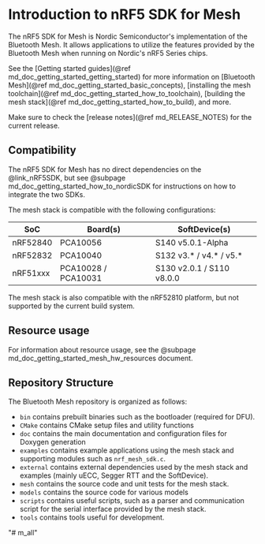 # Introduction to nRF5 SDK for Mesh

The nRF5 SDK for Mesh is Nordic Semiconductor's implementation of the Bluetooth Mesh. It allows
applications to utilize the features provided by the Bluetooth Mesh when running on Nordic's
nRF5 Series chips.

See the [Getting started guides](@ref md_doc_getting_started_getting_started) for more information
on
[Bluetooth Mesh](@ref md_doc_getting_started_basic_concepts),
[installing the mesh toolchain](@ref md_doc_getting_started_how_to_toolchain),
[building the mesh stack](@ref md_doc_getting_started_how_to_build), and more.

Make sure to check the [release notes](@ref md_RELEASE_NOTES) for the current release.

## Compatibility
The nRF5 SDK for Mesh has no direct dependencies on
the @link_nRF5SDK<!--nRF5 SDK: https://www.nordicsemi.com/eng/Products/Bluetooth-low-energy/nRF5-SDK-->, but see @subpage md_doc_getting_started_how_to_nordicSDK for instructions on how to integrate the two SDKs.

The mesh stack is compatible with the following configurations:

| SoC       | Board(s)            | SoftDevice(s)               |
| --------- | ------------------- | --------------------------- |
| nRF52840  | PCA10056            | S140 v5.0.1-Alpha           |
| nRF52832  | PCA10040            | S132 v3.\* / v4.\* / v5.\*  |
| nRF51xxx  | PCA10028 / PCA10031 | S130 v2.0.1 / S110 v8.0.0   |

The mesh stack is also compatible with the nRF52810 platform, but not supported by the current build system.

## Resource usage
For information about resource usage, see the @subpage md_doc_getting_started_mesh_hw_resources document.

## Repository Structure
The Bluetooth Mesh repository is organized as follows:
  - `bin` contains prebuilt binaries such as the bootloader (required for DFU).
  - `CMake` contains CMake setup files and utility functions
  - `doc` contains the main documentation and configuration files for Doxygen generation
  - `examples` contains example applications using the mesh stack and supporting modules such as `nrf_mesh_sdk.c`.
  - `external` contains external dependencies used by the mesh stack and examples (mainly uECC, Segger RTT and the SoftDevice).
  - `mesh` contains the source code and unit tests for the mesh stack.
  - `models` contains the source code for various models
  - `scripts` contains useful scripts, such as a parser and communication script for the serial
  interface provided by the mesh stack.
  - `tools` contains tools useful for development.

"# m_all" 
